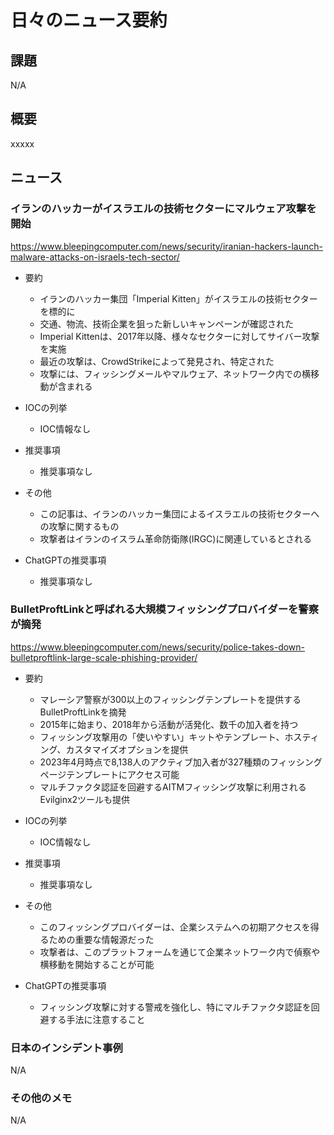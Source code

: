 # 日々のニュース要約

## 課題

N/A

## 概要

xxxxx

## ニュース

### イランのハッカーがイスラエルの技術セクターにマルウェア攻撃を開始
https://www.bleepingcomputer.com/news/security/iranian-hackers-launch-malware-attacks-on-israels-tech-sector/

- 要約
    - イランのハッカー集団「Imperial Kitten」がイスラエルの技術セクターを標的に
    - 交通、物流、技術企業を狙った新しいキャンペーンが確認された
    - Imperial Kittenは、2017年以降、様々なセクターに対してサイバー攻撃を実施
    - 最近の攻撃は、CrowdStrikeによって発見され、特定された
    - 攻撃には、フィッシングメールやマルウェア、ネットワーク内での横移動が含まれる

- IOCの列挙
    - IOC情報なし

- 推奨事項
    - 推奨事項なし

- その他
    - この記事は、イランのハッカー集団によるイスラエルの技術セクターへの攻撃に関するもの
    - 攻撃者はイランのイスラム革命防衛隊(IRGC)に関連しているとされる

- ChatGPTの推奨事項
    - 推奨事項なし

### BulletProftLinkと呼ばれる大規模フィッシングプロバイダーを警察が摘発
https://www.bleepingcomputer.com/news/security/police-takes-down-bulletproftlink-large-scale-phishing-provider/

- 要約
    - マレーシア警察が300以上のフィッシングテンプレートを提供するBulletProftLinkを摘発
    - 2015年に始まり、2018年から活動が活発化、数千の加入者を持つ
    - フィッシング攻撃用の「使いやすい」キットやテンプレート、ホスティング、カスタマイズオプションを提供
    - 2023年4月時点で8,138人のアクティブ加入者が327種類のフィッシングページテンプレートにアクセス可能
    - マルチファクタ認証を回避するAITMフィッシング攻撃に利用されるEvilginx2ツールも提供

- IOCの列挙
    - IOC情報なし

- 推奨事項
    - 推奨事項なし

- その他
    - このフィッシングプロバイダーは、企業システムへの初期アクセスを得るための重要な情報源だった
    - 攻撃者は、このプラットフォームを通じて企業ネットワーク内で偵察や横移動を開始することが可能

- ChatGPTの推奨事項
    - フィッシング攻撃に対する警戒を強化し、特にマルチファクタ認証を回避する手法に注意すること

### 日本のインシデント事例
N/A

### その他のメモ
N/A
